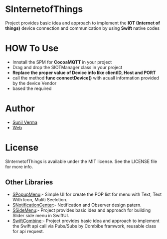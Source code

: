# SInternetofThings


Project provides basic idea and approach to implement the **IOT (Internet of things)** device connection and communication by using **Swift** native codes

# HOW To Use
* Innstall the SPM for **CocoaMQTT** in your project
* Drag and drop the SIOTManager class in your project
* **Replace the proper value of Device info like clientID, Host and PORT**
* call the method **func connectDevice()** with acuall information provided by the device Vendor
* based the required 
  
# Author   

* [Sunil Verma](https://github.com/email2sunilverma)
* [Web](https://sites.google.com/view/sunil-kumar-verma/)


# License
SInternetofThings is available under the MIT license. See the LICENSE file for more info.

## Other Libraries

* [SPopupMenu](https://github.com/email2sunilverma/SPopupMenu):- Simple UI for create the POP list for menu with Text, Text With Icon, Muliti Seelction.
* [SNotificationCenter](https://github.com/email2sunilverma/SNotificationCenter):- Notification and Observer design patern.
* [SSideMenu](https://github.com/email2sunilverma/SSideMenu):- Project provides basic idea and approach for building Slider side menu in SwiftUI.
*  [SwiftCombine](https://github.com/email2sunilverma/SwiftCombine):- Project provides basic idea and approach to implement the Swift api call via Pubs/Subs by Combibe framwork, reusable class for api request.

